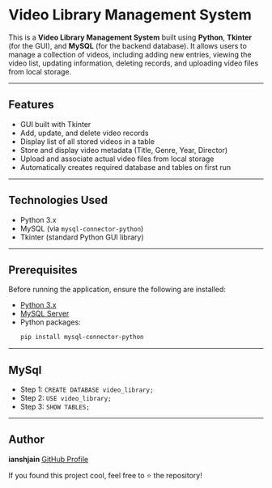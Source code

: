 # Video Library Management System

This is a **Video Library Management System** built using **Python**, **Tkinter** (for the GUI), and **MySQL** (for the backend database). It allows users to manage a collection of videos, including adding new entries, viewing the video list, updating information, deleting records, and uploading video files from local storage.

---

## Features

- GUI built with Tkinter
- Add, update, and delete video records
- Display list of all stored videos in a table
- Store and display video metadata (Title, Genre, Year, Director)
- Upload and associate actual video files from local storage
- Automatically creates required database and tables on first run

---

## Technologies Used

- Python 3.x
- MySQL (via `mysql-connector-python`)
- Tkinter (standard Python GUI library)

---

## Prerequisites

Before running the application, ensure the following are installed:
- [Python 3.x](https://www.python.org/downloads/)
- [MySQL Server](https://dev.mysql.com/downloads/mysql/)
- Python packages:
  ```bash
  pip install mysql-connector-python
  
---

## MySql

- Step 1: `CREATE DATABASE video_library;`
- Step 2: `USE video_library;`
- Step 3: `SHOW TABLES;`

---

##  Author

**ianshjain**  [GitHub Profile](https://github.com/ianshjain)

If you found this project cool, feel free to ⭐ the repository!
